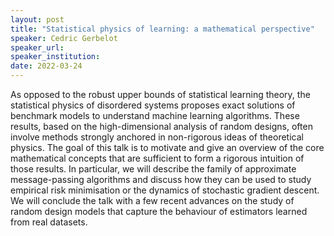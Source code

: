 ```yaml
---
layout: post
title: "Statistical physics of learning: a mathematical perspective"
speaker: Cedric Gerbelot
speaker_url:
speaker_institution:
date: 2022-03-24
---
```


As opposed to the robust upper bounds of statistical learning theory, the statistical physics of disordered systems proposes exact solutions of benchmark models to understand machine learning algorithms. These results, based on the high-dimensional analysis of random designs, often involve methods strongly anchored in non-rigorous ideas of theoretical physics. The goal of this talk is to motivate and give an overview of the core mathematical concepts that are sufficient to form a rigorous intuition of those results. In particular, we will describe the family of approximate message-passing algorithms and discuss how they can be used to study empirical risk minimisation or the dynamics of stochastic gradient descent. We will conclude the talk with a few recent advances on the study of random design models that capture the behaviour of estimators learned from real datasets.
